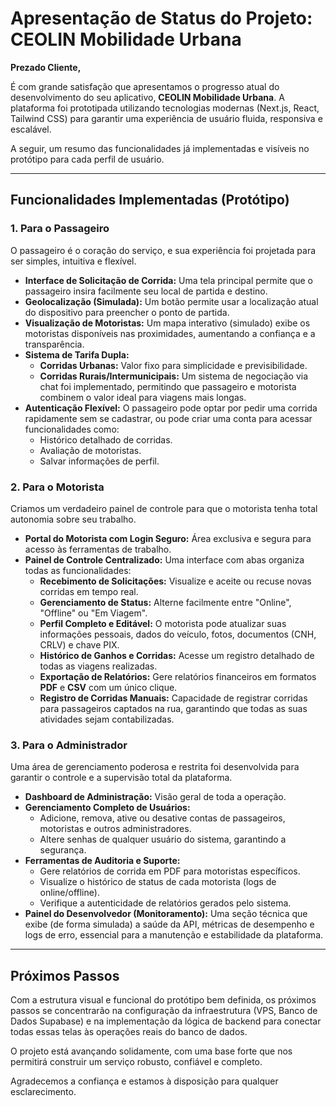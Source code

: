 # Apresentação de Status do Projeto: CEOLIN Mobilidade Urbana

**Prezado Cliente,**

É com grande satisfação que apresentamos o progresso atual do desenvolvimento do seu aplicativo, **CEOLIN Mobilidade Urbana**. A plataforma foi prototipada utilizando tecnologias modernas (Next.js, React, Tailwind CSS) para garantir uma experiência de usuário fluida, responsiva e escalável.

A seguir, um resumo das funcionalidades já implementadas e visíveis no protótipo para cada perfil de usuário.

---

## Funcionalidades Implementadas (Protótipo)

### 1. Para o Passageiro

O passageiro é o coração do serviço, e sua experiência foi projetada para ser simples, intuitiva e flexível.

-   **Interface de Solicitação de Corrida:** Uma tela principal permite que o passageiro insira facilmente seu local de partida e destino.
-   **Geolocalização (Simulada):** Um botão permite usar a localização atual do dispositivo para preencher o ponto de partida.
-   **Visualização de Motoristas:** Um mapa interativo (simulado) exibe os motoristas disponíveis nas proximidades, aumentando a confiança e a transparência.
-   **Sistema de Tarifa Dupla:**
    -   **Corridas Urbanas:** Valor fixo para simplicidade e previsibilidade.
    -   **Corridas Rurais/Intermunicipais:** Um sistema de negociação via chat foi implementado, permitindo que passageiro e motorista combinem o valor ideal para viagens mais longas.
-   **Autenticação Flexível:** O passageiro pode optar por pedir uma corrida rapidamente sem se cadastrar, ou pode criar uma conta para acessar funcionalidades como:
    -   Histórico detalhado de corridas.
    -   Avaliação de motoristas.
    -   Salvar informações de perfil.

### 2. Para o Motorista

Criamos um verdadeiro painel de controle para que o motorista tenha total autonomia sobre seu trabalho.

-   **Portal do Motorista com Login Seguro:** Área exclusiva e segura para acesso às ferramentas de trabalho.
-   **Painel de Controle Centralizado:** Uma interface com abas organiza todas as funcionalidades:
    -   **Recebimento de Solicitações:** Visualize e aceite ou recuse novas corridas em tempo real.
    -   **Gerenciamento de Status:** Alterne facilmente entre "Online", "Offline" ou "Em Viagem".
    -   **Perfil Completo e Editável:** O motorista pode atualizar suas informações pessoais, dados do veículo, fotos, documentos (CNH, CRLV) e chave PIX.
    -   **Histórico de Ganhos e Corridas:** Acesse um registro detalhado de todas as viagens realizadas.
    -   **Exportação de Relatórios:** Gere relatórios financeiros em formatos **PDF** e **CSV** com um único clique.
    -   **Registro de Corridas Manuais:** Capacidade de registrar corridas para passageiros captados na rua, garantindo que todas as suas atividades sejam contabilizadas.

### 3. Para o Administrador

Uma área de gerenciamento poderosa e restrita foi desenvolvida para garantir o controle e a supervisão total da plataforma.

-   **Dashboard de Administração:** Visão geral de toda a operação.
-   **Gerenciamento Completo de Usuários:**
    -   Adicione, remova, ative ou desative contas de passageiros, motoristas e outros administradores.
    -   Altere senhas de qualquer usuário do sistema, garantindo a segurança.
-   **Ferramentas de Auditoria e Suporte:**
    -   Gere relatórios de corrida em PDF para motoristas específicos.
    -   Visualize o histórico de status de cada motorista (logs de online/offline).
    -   Verifique a autenticidade de relatórios gerados pelo sistema.
-   **Painel do Desenvolvedor (Monitoramento):** Uma seção técnica que exibe (de forma simulada) a saúde da API, métricas de desempenho e logs de erro, essencial para a manutenção e estabilidade da plataforma.

---

## Próximos Passos

Com a estrutura visual e funcional do protótipo bem definida, os próximos passos se concentrarão na configuração da infraestrutura (VPS, Banco de Dados Supabase) e na implementação da lógica de backend para conectar todas essas telas às operações reais do banco de dados.

O projeto está avançando solidamente, com uma base forte que nos permitirá construir um serviço robusto, confiável e completo.

Agradecemos a confiança e estamos à disposição para qualquer esclarecimento.

